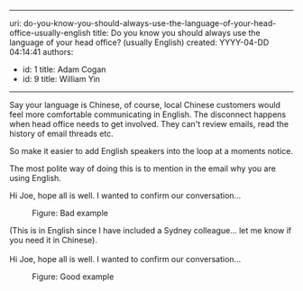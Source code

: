 

---
uri: do-you-know-you-should-always-use-the-language-of-your-head-office-usually-english
title: Do you know you should always use the language of your head office? (usually English)
created: YYYY-04-DD 04:14:41
authors:
  - id: 1
    title: Adam Cogan
  - id: 9
    title: William Yin
---




<span class='intro'> <p>Say your language is Chinese, of course, local Chinese customers would feel more comfortable communicating in English. The disconnect happens when head office needs to get involved. They can't review emails, read the history of email threads etc.<br></p> </span>

<p>​<span>So make it easier to add English speakers into the loop at a moments notice. </span></p><p>The most polite way of doing this is to mention in the email why you are using English. 
   </p><p class="ssw15-rteElement-GreyBox">
    Hi Joe, hope all is well. I wanted to confirm our conversation...</p><dd class="ssw15-rteElement-FigureBad">Figure&#58; Bad example&#160;​<br></dd><p class="ssw15-rteElement-GreyBox">(This is in English since I have included a Sydney colleague... let me know if you need it in Chinese).<br><br>Hi Joe, hope all is well. I wanted to confirm our conversation...​</p><dd class="ssw15-rteElement-FigureGood">Figure&#58; Good example​​​​</dd>


